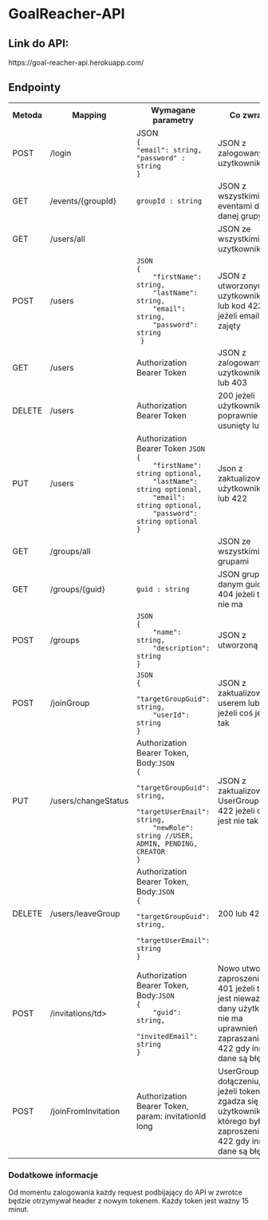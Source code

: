 # GoalReacher-API

<h2>Link do API:</h2>
https://goal-reacher-api.herokuapp.com/

<h2>Endpointy</h2>

<table>
<tr>
<th>Metoda</th>
<th>Mapping</th>
<th>Wymagane parametry</th>
<th>Co zwraca</th>
</tr>
<tr>
<td>POST</td>
<td>/login</td>
<td>JSON 
<code>
{
"email": string,
"password" : string
}
</code>
</td>
<td>JSON z zalogowanym uzytkownikiem</td>
</tr>
<tr>
<td>GET</td>
<td>/events/{groupId}</td>
<td><code>groupId : string</code></td>
<td>JSON z wszystkimi eventami dla danej grupy</td>
</tr>
<tr>
<td>GET</td>
<td>/users/all</td>
<td></td>
<td>JSON ze wszystkimi uzytkownikami</td>
</tr>
<tr>
<td>POST</td>
<td>/users</td>
<td>
<code>JSON
{
    "firstName": string,
    "lastName": string,
    "email": string,
    "password": string
 }
</code></td>
<td>JSON z utworzonym uzytkownikiem lub kod 422 jeżeli email jest zajęty</td>
</tr>
<tr>
<td>GET</td>
<td>/users</td>
<td>
Authorization Bearer Token
</td>
<td>JSON z zalogowanym uzytkownikiem lub 403</td>
</tr>
<tr>
<td>DELETE</td>
<td>/users</td>
<td>
Authorization Bearer Token
</td>
<td>200 jeżeli użytkownik poprawnie usunięty lub 403</td>
</tr>
<tr>
<td>PUT</td>
<td>/users</td>
<td>
Authorization Bearer Token
<code>JSON
{
    "firstName": string optional,
    "lastName": string optional,
    "email": string optional,
    "password": string optional
}
</code>
</td>
<td>Json z zaktualizowanym użytkownikiem lub 422</td>
</tr>
<tr>
<td>GET</td>
<td>/groups/all</td>
<td></td>
<td>JSON ze wszystkimi grupami</td>
</tr>
<tr>
<td>GET</td>
<td>/groups/{guid}</td>
<td><code>guid : string</code></td>
<td>JSON grupą o danym guid lub 404 jeżeli takiej nie ma</td>
</tr>
<tr>
<td>POST</td>
<td>/groups</td>
<td><code>JSON
{
    "name": string,
    "description": string
}
</code></td>
<td>JSON z utworzoną grupą</td>
</tr>
<tr>
<td>POST</td>
<td>/joinGroup</td>
<td><code>JSON
{
    "targetGroupGuid": string,
    "userId": string
}
</code></td>
<td>JSON z zaktualizowanym userem lub 422 jeżeli coś jest nie tak</td>
</tr>
<tr>
<td>PUT</td>
<td>/users/changeStatus</td>
<td>Authorization Bearer Token, Body:<code>JSON
{
    "targetGroupGuid": string,
    "targetUserEmail": string,
    "newRole": string //USER, ADMIN, PENDING, CREATOR
}
</code></td>
<td>JSON z zaktualizowanym UserGroup lub 422 jeżeli coś jest nie tak</td>
</tr>
<tr>
<td>DELETE</td>
<td>/users/leaveGroup</td>
<td>Authorization Bearer Token, Body:<code>JSON
{
    "targetGroupGuid": string,
    "targetUserEmail": string
}
</code></td>
<td>200 lub 422</td>
</tr>
<tr>
<td>POST</td>
<td>/invitations/td>
<td>Authorization Bearer Token, Body:<code>JSON
{
    "guid": string,
    "invitedEmail": string
}
</code></td>
<td>Nowo utworzone zaproszenie, 401 jeżeli token jest nieważny lub dany użytkownik nie ma uprawnień do zapraszania lub 422 gdy inne dane są błędne</td>
</tr>
<tr>
<td>POST</td>
<td>/joinFromInvitation</td>
<td>Authorization Bearer Token, param: invitationId long
</td>
<td>UserGroup po dołączeniu, 401 jeżeli token nie zgadza się z użytkownikiem którego było to zaproszenie lub 422 gdy inne dane są błędne</td>
</tr>

</table>

<h3>Dodatkowe informacje</h3>
Od momentu zalogowania każdy request podbijający do API w zwrotce będzie otrzymywał header <zaraz uzupełnie> z nowym tokenem. Każdy token jest ważny 15 minut. 
